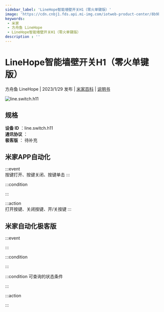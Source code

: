 ```yaml
---
sidebar_label: 'LineHope智能墙壁开关H1（零火单键版）'
image: 'https://cdn.cnbj1.fds.api.mi-img.com/iotweb-product-center/8b9b855a2084488203e6d4ac2a3a34a6_1670988574442.png?GalaxyAccessKeyId=AKVGLQWBOVIRQ3XLEW&Expires=9223372036854775807&Signature=UNdJiZ3Lnov4o/UUy/szGkmrSRM='
keywords: 
 - 米家
 - 方舟鱼 LineHope
 - LineHope智能墙壁开关H1（零火单键版）
description : ''
---
```

# LineHope智能墙壁开关H1（零火单键版）

方舟鱼 LineHope | 2023/1/29 发布 | [米家百科](https://home.mi.com/webapp/content/baike/product/index.html?model=line.switch.h11) | [说明书](https://home.mi.com/views/introduction.html?model=line.switch.h11&region=cn)

![line.switch.h11](https://cdn.cnbj1.fds.api.mi-img.com/iotweb-product-center/8b9b855a2084488203e6d4ac2a3a34a6_1670988574442.png?GalaxyAccessKeyId=AKVGLQWBOVIRQ3XLEW&Expires=9223372036854775807&Signature=UNdJiZ3Lnov4o/UUy/szGkmrSRM=)

## 规格  
> 
**设备 ID** ：line.switch.h11  
**通讯协议** ：  
**极客版**  ： 待补充 


## 米家APP自动化  

:::event  
按键打开、按键关闭、按键单击
:::

:::condition  

:::

:::action   
打开按键、关闭按键、开/关按键
:::

## 米家自动化极客版  

:::event  

:::

:::condition  

:::

:::condition 可查询的状态条件  

:::

:::action  

:::

        
